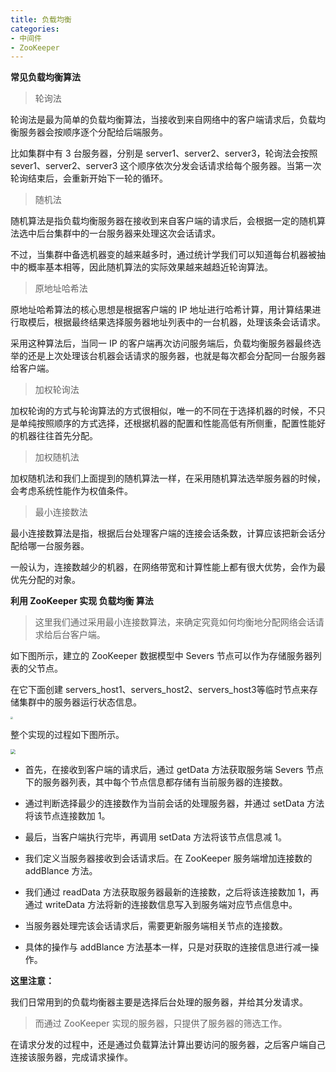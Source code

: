 ```yaml
---
title: 负载均衡
categories: 
- 中间件
- ZooKeeper
---
```


**常见负载均衡算法**

> 轮询法

轮询法是最为简单的负载均衡算法，当接收到来自网络中的客户端请求后，负载均衡服务器会按顺序逐个分配给后端服务。

比如集群中有 3 台服务器，分别是 server1、server2、server3，轮询法会按照 sever1、server2、server3 这个顺序依次分发会话请求给每个服务器。当第一次轮询结束后，会重新开始下一轮的循环。

> 随机法

随机算法是指负载均衡服务器在接收到来自客户端的请求后，会根据一定的随机算法选中后台集群中的一台服务器来处理这次会话请求。

不过，当集群中备选机器变的越来越多时，通过统计学我们可以知道每台机器被抽中的概率基本相等，因此随机算法的实际效果越来越趋近轮询算法。

> 原地址哈希法

原地址哈希算法的核心思想是根据客户端的 IP 地址进行哈希计算，用计算结果进行取模后，根据最终结果选择服务器地址列表中的一台机器，处理该条会话请求。

采用这种算法后，当同一 IP 的客户端再次访问服务端后，负载均衡服务器最终选举的还是上次处理该台机器会话请求的服务器，也就是每次都会分配同一台服务器给客户端。

> 加权轮询法

加权轮询的方式与轮询算法的方式很相似，唯一的不同在于选择机器的时候，不只是单纯按照顺序的方式选择，还根据机器的配置和性能高低有所侧重，配置性能好的机器往往首先分配。

> 加权随机法

加权随机法和我们上面提到的随机算法一样，在采用随机算法选举服务器的时候，会考虑系统性能作为权值条件。

> 最小连接数法

最小连接数算法是指，根据后台处理客户端的连接会话条数，计算应该把新会话分配给哪一台服务器。

一般认为，连接数越少的机器，在网络带宽和计算性能上都有很大优势，会作为最优先分配的对象。

**利用 ZooKeeper 实现 负载均衡 算法**

> 这里我们通过采用最小连接数算法，来确定究竟如何均衡地分配网络会话请求给后台客户端。

如下图所示，建立的 ZooKeeper 数据模型中 Severs 节点可以作为存储服务器列表的父节点。

在它下面创建 servers_host1、servers_host2、servers_host3等临时节点来存储集群中的服务器运行状态信息。

<img src="https://img-blog.csdnimg.cn/2c6c94ef4c1443ecbe0084b5d4ad7ea2.png" style="zoom:25%;" />

整个实现的过程如下图所示。

<img src="https://img-blog.csdnimg.cn/b3ad367c3c024fd6ae57e4f7a2c9aa40.png" style="zoom:50%;" />

* 首先，在接收到客户端的请求后，通过 getData 方法获取服务端 Severs 节点下的服务器列表，其中每个节点信息都存储有当前服务器的连接数。

* 通过判断选择最少的连接数作为当前会话的处理服务器，并通过 setData 方法将该节点连接数加 1。

* 最后，当客户端执行完毕，再调用 setData 方法将该节点信息减 1。
* 我们定义当服务器接收到会话请求后。在 ZooKeeper 服务端增加连接数的 addBlance 方法。
* 我们通过 readData 方法获取服务器最新的连接数，之后将该连接数加 1，再通过 writeData 方法将新的连接数信息写入到服务端对应节点信息中。

* 当服务器处理完该会话请求后，需要更新服务端相关节点的连接数。

* 具体的操作与 addBlance 方法基本一样，只是对获取的连接信息进行减一操作。

**这里注意：**

我们日常用到的负载均衡器主要是选择后台处理的服务器，并给其分发请求。

> 而通过 ZooKeeper 实现的服务器，只提供了服务器的筛选工作。

在请求分发的过程中，还是通过负载算法计算出要访问的服务器，之后客户端自己连接该服务器，完成请求操作。